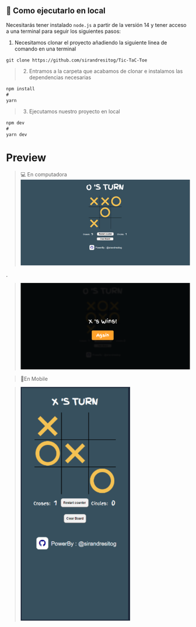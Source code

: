 ## 🚀 Como ejecutarlo en local

Necesitarás tener instalado `node.js` a partir de la versión 14 y tener acceso a una terminal para seguir los siguientes pasos:

>

1. Necesitamos clonar el proyecto añadiendo la siguiente linea de comando en una terminal

```
git clone https://github.com/sirandresitog/Tic-TaC-Toe
```

> 2. Entramos a la carpeta que acabamos de clonar e instalamos las dependencias necesarias

```
npm install
#
yarn
```

> 3. Ejecutamos nuestro proyecto en local

```
npm dev
#
yarn dev
```

# Preview

> 💻 En computadora
> <img width ="1200px" src="https://raw.githubusercontent.com/sirandresitog/Tic-TaC-Toe/main/public/img/desktop_TTT.png" alt="Tic tac Toe desktop">

.

> <img width="900px" src="https://raw.githubusercontent.com/sirandresitog/Tic-TaC-Toe/main/public/img/desk.png" alt="Toctac toe desktop 2">

> 📱En Mobile

> <img  width="300px" src="https://raw.githubusercontent.com/sirandresitog/Tic-TaC-Toe/main/public/img/mobile_TTT.png" alt="">
